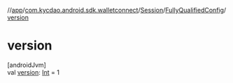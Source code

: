 //[app](../../../../index.md)/[com.kycdao.android.sdk.walletconnect](../../index.md)/[Session](../index.md)/[FullyQualifiedConfig](index.md)/[version](version.md)

# version

[androidJvm]\
val [version](version.md): [Int](https://kotlinlang.org/api/latest/jvm/stdlib/kotlin/-int/index.html) = 1
